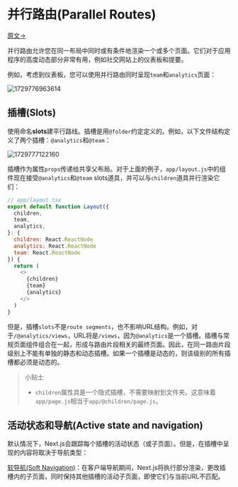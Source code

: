 # 并行路由(Parallel Routes)

[原文->](https://nextjs.org/docs/app/building-your-application/routing/parallel-routes)

并行路由允许您在同一布局中同时或有条件地渲染一个或多个页面。它们对于应用程序的高度动态部分非常有用，例如社交网站上的仪表板和提要。

例如，考虑到仪表板，您可以使用并行路由同时呈现`team`和`analytics`页面：

![1729776963614](images/10_Parallel_Routes/1729776963614.png)

## 插槽(Slots)

使用命名**slots**建平行路线。插槽是用`@folder`约定定义的。例如，以下文件结构定义了两个插槽：`@analytics`和`@team`：

![1729777122160](images/10_Parallel_Routes/1729777122160.png)

插槽作为属性`props`传递给共享父布局。对于上面的例子，`app/layout.js`中的组件现在接受`@analytics`和`@team` slots道具，并可以与`children`道具并行渲染它们：

```javascript
// app/layout.tsx
export default function Layout({
  children,
  team,
  analytics,
}: {
  children: React.ReactNode
  analytics: React.ReactNode
  team: React.ReactNode
}) {
  return (
    <>
      {children}
      {team}
      {analytics}
    </>
  )
}
```

但是，插槽`slots`不是`route segments`，也不影响URL结构。例如，对于`/@analytics/views`，URL将是`/views`，因为`@analytics`是一个插槽。插槽与常规页面组件组合在一起，形成与路由片段相关的最终页面。因此，在同一路由片段级别上不能有单独的静态和动态插槽。如果一个插槽是动态的，则该级别的所有插槽都必须是动态的。

> 小贴士
>
> - `children`属性具是一个隐式插槽，不需要映射到文件夹。这意味着`app/page.js`相当于`app/@children/page.js`。

## 活动状态和导航(Active state and navigation)

默认情况下，Next.js会跟踪每个插槽的活动状态（或子页面）。但是，在插槽中呈现的内容将取决于导航类型：

[软导航(Soft Navigation)](./3_Linking_And_Navigating.md#5-软导航soft-naviation)：在客户端导航期间，Next.js将执行部分渲染，更改插槽内的子页面，同时保持其他插槽的活动子页面，即使它们与当前URL不匹配。
